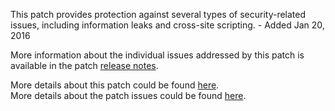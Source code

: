 This patch provides protection against several types of security-related issues, including information leaks and cross-site scripting. - Added Jan 20, 2016

More information about the individual issues addressed by this patch is available in the patch [release notes](http://merch.docs.magento.com/ce/user_guide/magento/release-notes-ce-1.9.2.3.html).

More details about this patch could be found [here](https://magento.com/security/patches/supee-7405).  
More details about the patch issues could be found [here](https://magento.stackexchange.com/questions/98220/security-patch-supee-7405-possible-problems).
